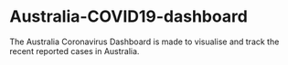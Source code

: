 # Australia-COVID19-dashboard
The Australia Coronavirus Dashboard is made to visualise and track the recent reported cases in Australia.
